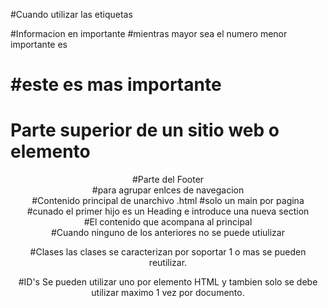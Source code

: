 #Cuando utilizar las etiquetas

#Informacion en importante
#mientras mayor sea el numero menor importante es
<h1> #este es mas importante
<h2>
<h3>

# Parte superior de un sitio web o elemento
<header> 
#Parte del Footer
<footer>
#para agrupar enlces de navegacion
<nav>
#Contenido principal de unarchivo .html
#solo un main por pagina 
<main>
#cunado el primer hijo es un Heading e introduce una nueva section
<section>
#El contenido que acompana al principal
<aside>
#Cuando ninguno de los anteriores no se puede utiulizar
<div>

#Clases
las clases se caracterizan por soportar 1 o mas se pueden reutilizar.

#ID's
Se pueden utilizar uno por elemento HTML y tambien solo se debe utilizar 
maximo 1 vez por documento.
